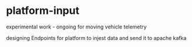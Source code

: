 # platform-input

experimental work - ongoing for moving vehicle telemetry

designing Endpoints for platform to injest data and send it to apache kafka
